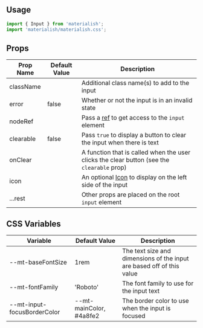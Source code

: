## Usage

```jsx
import { Input } from 'materialish';
import 'materialish/materialish.css';
```

## Props

| Prop Name | Default Value | Description                                                                                       |
| --------- | ------------- | ------------------------------------------------------------------------------------------------- |
| className |               | Additional class name(s) to add to the input                                                      |
| error     | false         | Whether or not the input is in an invalid state                                                   |
| nodeRef   |               | Pass a [ref](https://reactjs.org/docs/refs-and-the-dom.html) to get access to the `input` element |
| clearable | false         | Pass `true` to display a button to clear the input when there is text                             |
| onClear   |               | A function that is called when the user clicks the clear button (see the `clearable` prop)        |
| icon      |               | An optional [Icon](/icons) to display on the left side of the input                               |
| ...rest   |               | Other props are placed on the root `input` element                                                |

## CSS Variables

| Variable                    | Default Value           | Description                                                           |
| --------------------------- | ----------------------- | --------------------------------------------------------------------- |
| --mt-baseFontSize           | 1rem                    | The text size and dimensions of the input are based off of this value |
| --mt-fontFamily             | 'Roboto'                | The font family to use for the input text                             |
| --mt-input-focusBorderColor | --mt-mainColor, #4a8fe2 | The border color to use when the input is focused                     |
